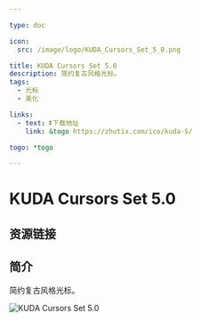 ```yaml
---

type: doc

icon:
  src: /image/logo/KUDA_Cursors_Set_5_0.png

title: KUDA Cursors Set 5.0
description: 简约复古风格光标。
tags:
  - 光标
  - 美化

links:
  - text: ⏬下载地址
    link: &togo https://zhutix.com/ico/kuda-5/

togo: *togo

---
```


<ShowLogo />

# KUDA Cursors Set 5.0

<ShowTags />

<ShowBreadcrumb />

## 资源链接

<ShowLinks />

## 简介

简约复古风格光标。

![KUDA Cursors Set 5.0](/image/cursors/kuda_5.png)
